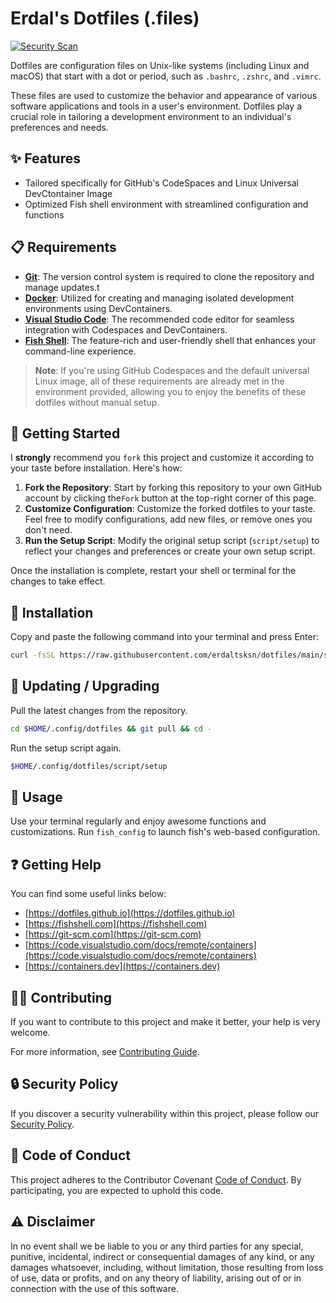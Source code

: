 # Erdal's Dotfiles (.files)

[![Security Scan](https://github.com/erdaltsksn/dotfiles/actions/workflows/security-scan.yml/badge.svg)](https://github.com/erdaltsksn/dotfiles/actions/workflows/security-scan.yml)

Dotfiles are configuration files on Unix-like systems (including Linux and macOS)
that start with a dot or period, such as `.bashrc`, `.zshrc`, and `.vimrc`.

These files are used to customize the behavior and appearance of various
software applications and tools in a user's environment. Dotfiles play a crucial
role in tailoring a development environment to an individual's preferences and
needs.

## ✨ Features

- Tailored specifically for GitHub's CodeSpaces and Linux Universal DevCtontainer
  Image
- Optimized Fish shell environment with streamlined configuration and functions

## 📋 Requirements

- **[Git](https://git-scm.com/)**: The version control system is required to
  clone the repository and manage updates.t
- **[Docker](https://www.docker.com/)**: Utilized for creating and managing
  isolated development environments using DevContainers.
- **[Visual Studio Code](https://code.visualstudio.com)**: The recommended code
  editor for seamless integration with Codespaces and DevContainers.
- **[Fish Shell](https://fishshell.com/)**: The feature-rich and user-friendly
  shell that enhances your command-line experience.

> **Note**: If you're using GitHub Codespaces and the default universal Linux
> image, all of these requirements are already met in the environment provided,
> allowing you to enjoy the benefits of these dotfiles without manual setup.

## 🏁 Getting Started

I **strongly** recommend you `fork` this project and customize it according to
your taste before installation. Here's how:

01. **Fork the Repository**: Start by forking this repository to your own GitHub
    account by clicking the`Fork` button at the top-right corner of this page.
02. **Customize Configuration**: Customize the forked dotfiles to your taste.
    Feel free to modify configurations, add new files, or remove ones you don't
    need.
03. **Run the Setup Script**: Modify the original setup script (`script/setup`)
    to reflect your changes and preferences or create your own setup script. 

Once the installation is complete, restart your shell or terminal for the
changes to take effect.

## 🔧 Installation

Copy and paste the following command into your terminal and press Enter:

```sh
curl -fsSL https://raw.githubusercontent.com/erdaltsksn/dotfiles/main/script/setup | sh
```

## 🔄 Updating / Upgrading

Pull the latest changes from the repository.

```sh
cd $HOME/.config/dotfiles && git pull && cd -
```

Run the setup script again.

```sh
$HOME/.config/dotfiles/script/setup
```

## 📝 Usage

Use your terminal regularly and enjoy awesome functions and customizations. Run
`fish_config` to launch fish's web-based configuration.

## ❓ Getting Help

You can find some useful links below:

- [https://dotfiles.github.io](https://dotfiles.github.io)
- [https://fishshell.com](https://fishshell.com)
- [https://git-scm.com](https://git-scm.com)
- [https://code.visualstudio.com/docs/remote/containers](https://code.visualstudio.com/docs/remote/containers)
- [https://containers.dev](https://containers.dev)

## 🤝🏽 Contributing

If you want to contribute to this project and make it better, your help is very
welcome.

For more information, see [Contributing Guide](https://github.com/erdaltsksn/.github/blob/main/CONTRIBUTING.md).

## 🔒 Security Policy

If you discover a security vulnerability within this project, please follow our
[Security Policy](https://github.com/erdaltsksn/.github/blob/main/SECURITY.md).

## 📜 Code of Conduct

This project adheres to the Contributor Covenant [Code of Conduct](https://github.com/erdaltsksn/.github/blob/main/CODE_OF_CONDUCT.md).
By participating, you are expected to uphold this code.

## ⚠️ Disclaimer

In no event shall we be liable to you or any third parties for any special,
punitive, incidental, indirect or consequential damages of any kind, or any
damages whatsoever, including, without limitation, those resulting from loss of
use, data or profits, and on any theory of liability, arising out of or in
connection with the use of this software.
